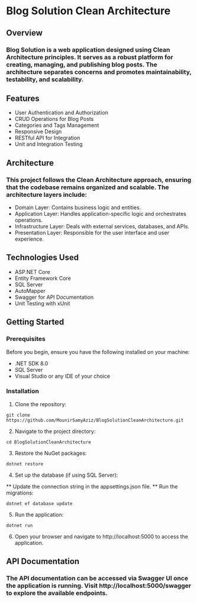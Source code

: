 # Blog Solution Clean Architecture

## Overview
### Blog Solution is a web application designed using Clean Architecture principles. It serves as a robust platform for creating, managing, and publishing blog posts. The architecture separates concerns and promotes maintainability, testability, and scalability.

## Features
* User Authentication and Authorization
* CRUD Operations for Blog Posts
* Categories and Tags Management
* Responsive Design
* RESTful API for Integration
* Unit and Integration Testing

## Architecture
### This project follows the Clean Architecture approach, ensuring that the codebase remains organized and scalable. The architecture layers include:

* Domain Layer: Contains business logic and entities.
* Application Layer: Handles application-specific logic and orchestrates operations.
* Infrastructure Layer: Deals with external services, databases, and APIs.
* Presentation Layer: Responsible for the user interface and user experience.
## Technologies Used
* ASP.NET Core
* Entity Framework Core
* SQL Server
* AutoMapper
* Swagger for API Documentation
* Unit Testing with xUnit
## Getting Started
### Prerequisites
Before you begin, ensure you have the following installed on your machine:

* .NET SDK 8.0
* SQL Server
* Visual Studio or any IDE of your choice
### Installation
1. Clone the repository:
```
git clone https://github.com/MounirSamyAziz/BlogSolutionCleanArchitecture.git
```
2. Navigate to the project directory:


```
cd BlogSolutionCleanArchitecture
```
3. Restore the NuGet packages:

```
dotnet restore
```
4. Set up the database (if using SQL Server):

** Update the connection string in the appsettings.json file.
** Run the migrations:
```
dotnet ef database update
```
5. Run the application:

```
dotnet run
```
6. Open your browser and navigate to http://localhost:5000 to access the application.

## API Documentation
### The API documentation can be accessed via Swagger UI once the application is running. Visit http://localhost:5000/swagger to explore the available endpoints.

